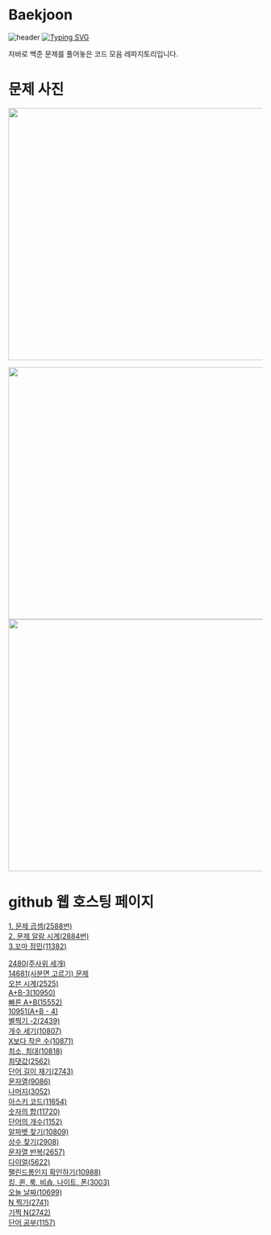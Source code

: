 # Baekjoon
![header](https://capsule-render.vercel.app/api?type=egg&color=gradient&height=300&section=header&text=welcome%2&fontSize=50&desc=백준%20문제)
[![Typing SVG](https://readme-typing-svg.demolab.com?font=Fira+Code&pause=1000&color=93BDF7&background=203AFF00&random=false&width=435&lines=My+name+is+kimganghyeon)](https://git.io/typing-svg)

자바로 백준 문제를 풀어놓은 코드 모음 레파지토리입니다.

# 문제 사진
<a href="https://github.com/do04200611/Baekjoon/blob/main/2588(%EA%B3%B1%EC%85%88)/CodingTest.java"><img src="https://img1.daumcdn.net/thumb/R1280x0/?scode=mtistory2&fname=https%3A%2F%2Fblog.kakaocdn.net%2Fdn%2FdpbbWG%2FbtsGBAArjjV%2FH9hxtswu55qLwPq9TA2lO0%2Fimg.png" width = "700" height = "500"/></a>

<a href="https://github.com/do04200611/Baekjoon/blob/main/2588(%EA%B3%B1%EC%85%88)/CodingTest.java"><img src="https://github.com/do04200611/Baekjoon/assets/74278578/05063faa-c78c-4d04-8db4-8540ee4474e5"  width = "700" height = "500"/></a>
<a href="https://github.com/do04200611/Baekjoon/blob/main/%EB%B9%A0%EB%A5%B8%20A%2BB/Main.java"><img src="https://github.com/do04200611/Baekjoon/assets/74278578/5a0575ad-52df-4adc-8aa7-4911e0b73d0f"  width = "700" height = "500"/></a>

# github 웹 호스팅 페이지

<a href="https://do04200611.github.io/Baekjoon/%EC%9E%85%EC%B6%9C%EB%A0%A5%20%EC%97%B0%EC%82%B0/2588(%EA%B3%B1%EC%85%88)/index.html">1. 문제 곱셈(2588번)</a><br>
<a href="https://do04200611.github.io/Baekjoon/%EC%A1%B0%EA%B1%B4%EB%AC%B8/2884(%EC%95%8C%EB%9E%8C%20%EC%8B%9C%EA%B3%84)/index.html">2. 문제 알람 시계(2884번)</a><br>
<a href="https://do04200611.github.io/Baekjoon/%EC%9E%85%EC%B6%9C%EB%A0%A5%20%EC%97%B0%EC%82%B0/%EA%BC%AC%EB%A7%88%20%EC%A0%95%EB%AF%BC(11382)/index.html">3.꼬마 정민(11382)</a><br>

<a href="https://do04200611.github.io/Baekjoon/%EC%A1%B0%EA%B1%B4%EB%AC%B8/2480(%EC%A3%BC%EC%82%AC%EC%9C%84%20%EC%84%B8%EA%B0%9C)/index.html">2480(주사위 세개)</a><br>
<a href="https://do04200611.github.io/Baekjoon/%EC%A1%B0%EA%B1%B4%EB%AC%B8/14681(%EC%82%AC%EB%B6%84%EB%A9%B4%20%EA%B3%A0%EB%A5%B4%EA%B8%B0)/">14681(사분면 고르기) 문제</a><br>
<a href="https://do04200611.github.io/Baekjoon/%EC%A1%B0%EA%B1%B4%EB%AC%B8/%EC%98%A4%EB%B8%90%20%EC%8B%9C%EA%B3%84(2525)/index.html">오븐 시계(2525)</a><br>
<a href="https://do04200611.github.io/Baekjoon/%EB%B0%98%EB%B3%B5%EB%AC%B8/10950%EB%B2%88(A+B-3)/index.html">A+B-3(10950)</a><br>
<a href="https://do04200611.github.io/Baekjoon/%EB%B0%98%EB%B3%B5%EB%AC%B8/%EB%B9%A0%EB%A5%B8%20A+B/index.html">빠른 A+B(15552) </a><br>
<a href="https://do04200611.github.io/Baekjoon/%EB%B0%98%EB%B3%B5%EB%AC%B8/10951(A+B%20-%204)/index.html">10951(A+B - 4)</a><br>
<a href="https://do04200611.github.io/Baekjoon/%EB%B0%98%EB%B3%B5%EB%AC%B8/%EB%B3%84%EC%B0%8D%EA%B8%B0%20-2(2439)/index.html">별찍기 -2(2439)</a><br>
<a href="https://do04200611.github.io/Baekjoon/%EB%B0%B0%EC%97%B4/%EA%B0%9C%EC%88%98%20%EC%84%B8%EA%B8%B0(10807)/index.html">개수 세기(10807)</a><br>
<a href="https://do04200611.github.io/Baekjoon/%EB%B0%B0%EC%97%B4/X%EB%B3%B4%EB%8B%A4%20%EC%9E%91%EC%9D%80%20%EC%88%98(10871)/index.html">X보다 작은 수(10871)</a><br>
<a href="https://do04200611.github.io/Baekjoon/%EB%B0%B0%EC%97%B4/%EC%B5%9C%EC%86%8C,%20%EC%B5%9C%EB%8C%80(10818)/index.html">최소, 최대(10818)</a><br>
<a href="https://do04200611.github.io/Baekjoon/%EB%B0%B0%EC%97%B4/%EC%B5%9C%EB%8C%93%EA%B0%92(2562)/index.html
">최댓값(2562)</a><br>
<a href="https://do04200611.github.io/Baekjoon/%EB%AC%B8%EC%9E%90%EC%97%B4/%EB%8B%A8%EC%96%B4%20%EA%B8%B8%EC%9D%B4%20%EC%9E%AC%EA%B8%B0(2743)/index.html">단어 길이 재기(2743)</a><br>
<a href="https://do04200611.github.io/Baekjoon/%EB%AC%B8%EC%9E%90%EC%97%B4/%EB%AC%B8%EC%9E%90%EC%97%B4(9086)/index.html">문자열(9086)</a><br>
<a href="https://do04200611.github.io/Baekjoon/%EB%B0%B0%EC%97%B4/%EB%82%98%EB%A8%B8%EC%A7%80%20(3052)/index.html">나머지(3052)</a><br>
<a href="https://do04200611.github.io/Baekjoon/%EB%AC%B8%EC%9E%90%EC%97%B4/%EC%95%84%EC%8A%A4%ED%82%A4%20%EC%BD%94%EB%93%9C(11654)/index.html">아스키 코드(11654)</a><br>
<a href="https://do04200611.github.io/Baekjoon/%EB%AC%B8%EC%9E%90%EC%97%B4/%EC%88%AB%EC%9E%90%EC%9D%98%20%ED%95%A9(11720)/index.html">숫자의 합(11720)</a><br>
<a href="https://do04200611.github.io/Baekjoon/1152(%EB%8B%A8%EC%96%B4%EC%9D%98%20%EA%B0%9C%EC%88%98)/index.html">단어의 개수(1152)</a><br>
<a href="https://do04200611.github.io/Baekjoon/%EB%AC%B8%EC%9E%90%EC%97%B4/%EC%95%8C%ED%8C%8C%EB%B2%B3%20%EC%B0%BE%EA%B8%B0(10809)/index.html">알파벳 찾기(10809)</a><br>
<a href="https://do04200611.github.io/Baekjoon/%EB%AC%B8%EC%9E%90%EC%97%B4/%EC%83%81%EC%88%98(2908)/index.html">상수 찾기(2908)</a><br>
<a href="https://do04200611.github.io/Baekjoon/%EB%AC%B8%EC%9E%90%EC%97%B4/%EB%AC%B8%EC%9E%90%EC%97%B4%20%EB%B0%98%EB%B3%B5(2657)/index.html">문자열 반복(2657)</a><br>
<a href="https://do04200611.github.io/Baekjoon/%EB%AC%B8%EC%9E%90%EC%97%B4/%EB%8B%A4%EC%9D%B4%EC%96%BC(5622)/index.html">다이얼(5622)</a><br>
<a href="https://do04200611.github.io/Baekjoon/%EC%8B%AC%ED%99%94%201/%ED%8C%B0%EB%A6%B0%EB%93%9C%EB%A1%AC%EC%9D%B8%EC%A7%80%20%ED%99%95%EC%9D%B8%ED%95%98%EA%B8%B0(10988)/index.html">팰린드롬인지 확인하기(10988)</a><br>
<a href="https://do04200611.github.io/Baekjoon/%EC%8B%AC%ED%99%94%201/%ED%82%B9,%20%ED%80%B8,%20%EB%A3%A9,%20%EB%B9%84%EC%88%8D,%20%EB%82%98%EC%9D%B4%ED%8A%B8,%20%ED%8F%B0(3003)/index.html">킹, 퀸, 룩, 비숍, 나이트, 폰(3003)</a><br>
<a href="https://do04200611.github.io/Baekjoon/%EA%B8%B0%ED%83%80%20%EB%8B%A8%EA%B3%84/%EC%98%A4%EB%8A%98%20%EB%82%A0%EC%A7%9C(10699)/index.html">오늘 날짜(10699)</a><br>
<a href="https://do04200611.github.io/Baekjoon/%EA%B8%B0%ED%83%80%20%EB%8B%A8%EA%B3%84/N%20%EC%B0%8D%EA%B8%B0(2741)/index.html">N 찍기(2741)</a><br>
<a href="https://do04200611.github.io/Baekjoon/%EA%B8%B0%ED%83%80%20%EB%8B%A8%EA%B3%84/%EA%B8%B0%EC%B0%8D%20N(2742)/index.html">기찍 N(2742)</a><br>
<a href="https://do04200611.github.io/Baekjoon/%EC%8B%AC%ED%99%94%201/%EB%8B%A8%EC%96%B4%20%EA%B3%B5%EB%B6%80(1157)/index.html">단어 공부(1157)</a><br>

